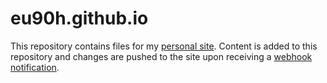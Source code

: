# eu90h.github.io
This repository contains files for my [personal site](https://eu90h.com). Content is added to this repository and changes are pushed to the site upon receiving a [webhook notification](https://github.com/eu90h/webhook-handler).